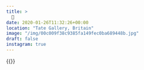 ```yaml
---
title: >
  👻
date: 2020-01-26T11:32:26+00:00
location: "Tate Gallery, Britain"
image: "/img/00c009f38c9385fa149fec0ba689448b.jpg"
draft: false
instagram: true
---
```


{{<photo src="/img/00c009f38c9385fa149fec0ba689448b.jpg">}}
